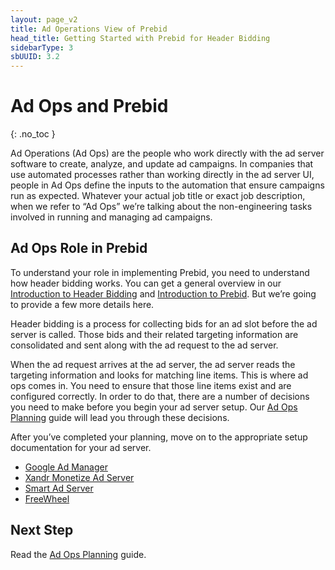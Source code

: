 ```yaml
---
layout: page_v2
title: Ad Operations View of Prebid
head_title: Getting Started with Prebid for Header Bidding
sidebarType: 3
sbUUID: 3.2
---
```


# Ad Ops and Prebid
{: .no_toc }

Ad Operations (Ad Ops) are the people who work directly with the ad server software to create, analyze, and update ad campaigns. In companies that use automated processes rather than working directly in the ad server UI, people in Ad Ops define the inputs to the automation that ensure campaigns run as expected. Whatever your actual job title or exact job description, when we refer to “Ad Ops” we’re talking about the non-engineering tasks involved in running and managing ad campaigns.

## Ad Ops Role in Prebid

To understand your role in implementing Prebid, you need to understand how header bidding works. You can get a general overview in our [Introduction to Header Bidding](/overview/intro-to-header-bidding.html) and [Introduction to Prebid](/overview/intro.html). But we’re going to provide a few more details here.

Header bidding is a process for collecting bids for an ad slot before the ad server is called. Those bids and their related targeting information are consolidated and sent along with the ad request to the ad server.

When the ad request arrives at the ad server, the ad server reads the targeting information and looks for matching line items. This is where ad ops comes in. You need to ensure that those line items exist and are configured correctly. In order to do that, there are a number of decisions you need to make before you begin your ad server setup. Our [Ad Ops Planning](/adops/adops-planning-guide.html) guide will lead you through these decisions.

After you’ve completed your planning, move on to the appropriate setup documentation for your ad server.

- [Google Ad Manager](/adops/step-by-step.html)
- [Xandr Monetize Ad Server](/adops/setting-up-prebid-with-the-appnexus-ad-server.html)
- [Smart Ad Server](/adops/setting-up-prebidjs-with-Smart-Ad-Server.html)
- [FreeWheel](/adops/setting-up-prebid-video-in-freewheel.html)

## Next Step

Read the [Ad Ops Planning](/adops/adops-planning-guide.html) guide.
